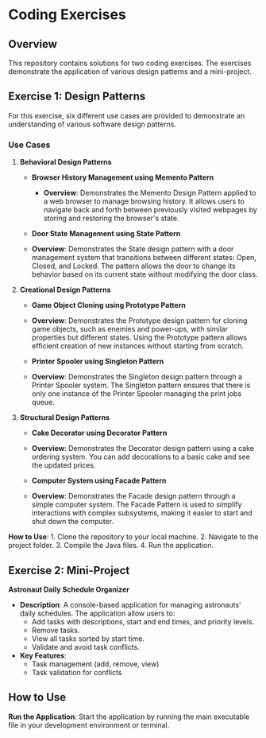 # Coding Exercises

## Overview

This repository contains solutions for two coding exercises. The exercises demonstrate the application of various design patterns and a mini-project. 

## Exercise 1: Design Patterns

For this exercise, six different use cases are provided to demonstrate an understanding of various software design patterns.

### Use Cases

1. **Behavioral Design Patterns**
   - **Browser History Management using Memento Pattern**
     - **Overview**: Demonstrates the Memento Design Pattern applied to a web browser to manage browsing history. It allows users to navigate back and forth between previously visited webpages by storing and restoring the browser's state.

   - **Door State Management using State Pattern**
   - **Overview**: Demonstrates the State design pattern with a door management system that transitions between different states: Open, Closed, and Locked. The pattern allows the door to change its behavior based on its current state without modifying the door class.
     
2. **Creational Design Patterns**
  
   - **Game Object Cloning using Prototype Pattern**
   - **Overview**: Demonstrates the Prototype design pattern for cloning game objects, such as enemies and power-ups, with similar properties but different states. Using the Prototype pattern allows efficient creation of new instances without starting from scratch.
   
   - **Printer Spooler using Singleton Pattern**
   - **Overview**: Demonstrates the Singleton design pattern through a Printer Spooler system. The Singleton pattern ensures that there is only one instance of the Printer Spooler managing the print jobs queue.
  
3. **Structural Design Patterns** 
   
   - **Cake Decorator using Decorator Pattern**
   - **Overview**: Demonstrates the Decorator design pattern using a cake ordering system. You can add decorations to a basic cake and see the updated prices.
 
  
   - **Computer System using Facade Pattern**
   - **Overview**: Demonstrates the Facade design pattern through a simple computer system. The Facade Pattern is used to simplify interactions with complex subsystems, making it easier to start and shut down the computer.
  
**How to Use**:
     1. Clone the repository to your local machine.
     2. Navigate to the project folder.
     3. Compile the Java files.
     4. Run the application.

## Exercise 2: Mini-Project

**Astronaut Daily Schedule Organizer**
   - **Description**: A console-based application for managing astronauts' daily schedules. The application allow users to:
     - Add tasks with descriptions, start and end times, and priority levels.
     - Remove tasks.
     - View all tasks sorted by start time.
     - Validate and avoid task conflicts.
   - **Key Features**: 
     - Task management (add, remove, view)
     - Task validation for conflicts

## How to Use

**Run the Application**: Start the application by running the main executable file in your development environment or terminal.




